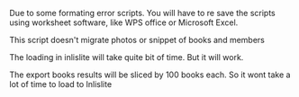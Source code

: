 Due to some formating error scripts. You will have to re save the scripts using worksheet software, like WPS office or Microsoft Excel.

This script doesn't migrate photos or snippet of books and members

The loading in inlislite will take quite bit of time. But it will work.

The export books results will be sliced by 100 books each. So it wont take a lot of time to load to Inlislite
